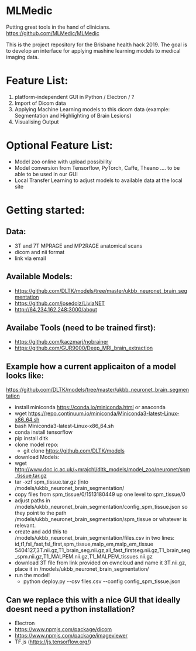 # MLMedic
Putting great tools in the hand of clinicians.
https://github.com/MLMedic/MLMedic

This is the project repository for the Brisbane health hack 2019. The goal is to develop an interface for applying mashine learning models to medical imaging data.

# Feature List:
1) platform-independent GUI in Python / Electron / ?
2) Import of Dicom data
3) Applying Machine Learning models to this dicom data (example: Segmentation and Highlighting of Brain Lesions)
4) Visualising Output

# Optional Feature List:
- Model zoo online with upload possibility
- Model conversion from Tensorflow, PyTorch, Caffe, Theano .... to be able to be used in our GUI
- Local Transfer Learning to adjust models to available data at the local site


# Getting started:
## Data:
- 3T and 7T MPRAGE and MP2RAGE anatomical scans
- dicom and nii format
- link via email

## Available Models:
- https://github.com/DLTK/models/tree/master/ukbb_neuronet_brain_segmentation
- https://github.com/josedolz/LiviaNET
- http://64.234.162.248:3000/about

## Availabe Tools (need to be trained first):
- https://github.com/kaczmarj/nobrainer
- https://github.com/GUR9000/Deep_MRI_brain_extraction

## Example how a current applicaiton of a model looks like:
https://github.com/DLTK/models/tree/master/ukbb_neuronet_brain_segmentation

- install miniconda https://conda.io/miniconda.html or anaconda
 - wget https://repo.continuum.io/miniconda/Miniconda3-latest-Linux-x86_64.sh
  - bash Miniconda3-latest-Linux-x86_64.sh
- conda install tensorflow
- pip install dltk
- clone model repo:
  - git clone https://github.com/DLTK/models
- download Models:
 - wget http://www.doc.ic.ac.uk/~mrajchl/dltk_models/model_zoo/neuronet/spm_tissue.tar.gz
 - tar -xzf spm_tissue.tar.gz (into /models/ukbb_neuronet_brain_segmentation/
 - copy files from spm_tissue/0/1513180449 up one level to spm_tissue/0
 - adjust paths in /models/ukbb_neuronet_brain_segmentation/config_spm_tissue.json so they point to the path /models/ukbb_neuronet_brain_segmentation/spm_tissue or whatever  is relevant.
 - create and add this to /models/ukbb_neuronet_brain_segmentation/files.csv in two lines: id,t1,fsl_fast,fsl_first,spm_tissue,malp_em,malp_em_tissue
5404127,3T.nii.gz,T1_brain_seg.nii.gz,all_fast_firstseg.nii.gz,T1_brain_seg_spm.nii.gz,T1_MALPEM.nii.gz,T1_MALPEM_tissues.nii.gz  
  - download 3T file from link provided on owncloud and name it 3T.nii.gz, place it in /models/ukbb_neuronet_brain_segmentation/
- run the model!
  - python deploy.py --csv files.csv --config config_spm_tissue.json


## Can we replace this with a nice GUI that ideally doesnt need a python installation?
- Electron
- https://www.npmjs.com/package/dicom
- https://www.npmjs.com/package/imageviewer
- TF.js (https://js.tensorflow.org/)
